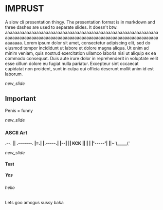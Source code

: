# IMPRUST
A slow cli presentation thingy.
The presentation format is in markdown and three dashes are used to separate slides. 
It doesn't btw. aaaaaaaaaaaaaaaaaaaaaaaaaaaaaaaaaaaaaaaaaaaaaaaaaaaaaaaaaaaaaaaaaaaaaaaaaaaaaaaaaaaaaaaaaaaaaaaaaaaaaaaaaaaaaaaaaaaaaaaaaaaaaaaaaaaaaaa.
Lorem ipsum dolor sit amet, consectetur adipiscing elit, sed do eiusmod tempor incididunt ut labore et dolore magna aliqua. Ut enim ad minim veniam, quis nostrud exercitation ullamco laboris nisi ut aliquip ex ea commodo consequat. Duis aute irure dolor in reprehenderit in voluptate velit esse cillum dolore eu fugiat nulla pariatur. Excepteur sint occaecat cupidatat non proident, sunt in culpa qui officia deserunt mollit anim id est laborum.

*new_slide*
## Important
Penis =    funny


*new_slide*
### ASCII Art
.--.
|__| .-------.
|=.| |.-----.|
|--| || KCK ||
|  | |'-----'|
|__|~')_____('

*new_slide*
#### Test
##### Yes
###### hello
Lets goo amogus
sussy baka